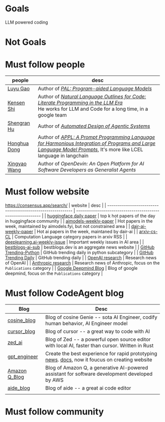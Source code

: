# Goals

LLM powered coding



# Not Goals




# Must follow people


| people                                                       | desc                                                         |
| ------------------------------------------------------------ | ------------------------------------------------------------ |
| [Luyu Gao](https://scholar.google.com/citations?hl=en&user=TAIJcewAAAAJ&view_op=list_works&sortby=pubdate) | Author of *[PAL: Program-aided Language Models](https://arxiv.org/abs/2211.10435#)* |
| [Kensen Shi](https://scholar.google.com/citations?hl=en&user=LAL4SIMAAAAJ&view_op=list_works&sortby=pubdate) | Author of *[Natural Language Outlines for Code: Literate Programming in the LLM Era](https://scholar.google.com/citations?view_op=view_citation&hl=en&user=LAL4SIMAAAAJ&sortby=pubdate&citation_for_view=LAL4SIMAAAAJ:MXK_kJrjxJIC)*  <br />He works for LLM and Code for a long time, in a google team |
| [Shengran Hu](https://scholar.google.com/citations?hl=en&user=xt4UjA4AAAAJ&view_op=list_works&sortby=pubdate) | Author of *[Automated Design of Agentic Systems](https://scholar.google.com/citations?view_op=view_citation&hl=en&user=xt4UjA4AAAAJ&sortby=pubdate&citation_for_view=xt4UjA4AAAAJ:YsMSGLbcyi4C)* |
| [Honghua Dong](https://scholar.google.com/citations?hl=en&user=MrGN4oMAAAAJ&view_op=list_works&sortby=pubdate) | Author of *[APPL: A Prompt Programming Language for Harmonious Integration of Programs and Large Language Model Prompts](https://scholar.google.com/citations?view_op=view_citation&hl=en&user=MrGN4oMAAAAJ&sortby=pubdate&citation_for_view=MrGN4oMAAAAJ:_FxGoFyzp5QC)*, It's more like LCEL language in langchain |
| [Xingyao Wang](https://xwang.dev/)                           | Author of *OpenDevin: An Open Platform for AI Software Developers as Generalist Agents* |




# Must follow website

https://consensus.app/search/
| website                                                      | desc                                                         |
| ------------------------------------------------------------ | ------------------------------------------------------------ |
| [huggingface daily paper](https://huggingface.co/papers)     | top k hot papers of the day in huggingface community         |
| [aimodels-weekly-paper](https://www.aimodels.fyi/papers?search=&selectedTimeRange=thisWeek&page=1) | Hot papers in the week, maintained by aimodels.fyi, but not constrained area |
| [dair-ai-weekly-paper](https://github.com/dair-ai/ML-Papers-of-the-Week) | Hot ai papers in the week, maintaned by dair-ai              |
| [arxiv-cs-CL](https://rss.arxiv.org/rss/cs.CL)               | Computation Language category papers in arxiv RSS            |
| [deeplearning.ai-weekly-issue](https://www.deeplearning.ai/the-batch/) | Important weekly issues in AI area                           |
| [bestblogs-ai-sub](https://www.bestblogs.dev/feeds?category=ai&time=1d&language=all&sort=default) | bestblogs.dev is an aggregate news website                   |
| [GitHub Trending-Python](https://github.com/trending/python) | GitHub trending daily in python subcategory                  |
| [GitHub Trending Daily](https://github.com/trending)         | GitHub trending daily                                        |
| [OpenAI research](https://openai.com/news/research/)         | Research news of OpenAI                                      |
| [Anthropic research](https://www.anthropic.com/research)     | Research news of Anthropic, focus on the `Publications` category |
| [Google Deepmind Blog](https://deepmind.google/research/publications/) | Blog of google deepmind, focus on the `Publications` category |



# Must follow CodeAgent blog



| Blog                                                         | Desc                                                         |
| ------------------------------------------------------------ | ------------------------------------------------------------ |
| [cosine_blog](https://cosine.sh/blog)                        | Blog of cosine Genie -- sota AI Engineer, codify human behavior, AI Engineer model |
| [cursor_blog](https://www.cursor.com/blog)                   | Blog of cursor -- a great way to code with AI                |
| [zed_ai](https://zed.dev/blog/repl)                          | Blog of Zed -- a powerful open source editor with local AI, faster than cursor.  Written in Rust |
| [gpt_engineer](https://gptengineer.app/)                     | Create the best experience for rapid prototyping [news](https://lovable.dev/news/). [docs](https://docs.gptengineer.app/), now it foucus on creating website |
| [Amazon Q_Blog](https://aws.amazon.com/blogs/machine-learning/category/amazon-q/) | Blog of Amazon Q, a generative AI-powered assistant for software development developed by AWS |
| [aide_blog](https://aide.dev/blog)                           | Blog of aide -- a great ai code editor                       |
|                                                              |                                                              |

# Must follow community





